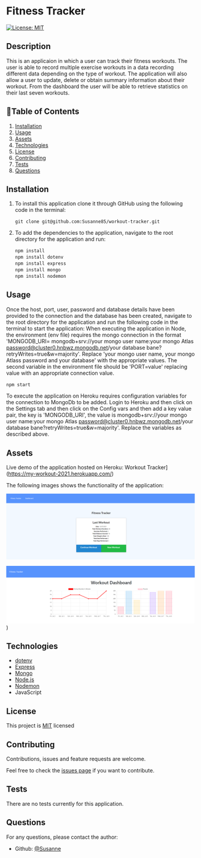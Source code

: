 # Fitness Tracker

[![License: MIT](https://img.shields.io/badge/License-MIT-brightgreen.svg)](https://opensource.org/licenses/MIT)

## Description

This is an applicaion in which a user can track their fitness workouts.  The user is able to record multiple exercise workouts in a data recording different data depending on the type of workout.  The application will also allow a user to update, delete or obtain summary information about their workout.  From the dashboard the user will be able to retrieve statistics on their last seven workouts.

## 📖Table of Contents
1. [Installation](#installation)
2. [Usage](#usage)
3. [Assets](#assets)
4. [Technologies](#technologies)
5. [License](#license)
6. [Contributing](#contributing)
7. [Tests](#tests)
8. [Questions](#questions)

## Installation
1. To install this application clone it through GitHub using the following code in the terminal: 
    ``` 
    git clone git@github.com:Susanne85/workout-tracker.git
    ```
2. To add the dependencies to the application, navigate to the root directory for the application and run:
    ```js
    npm install
    npm install dotenv
    npm install express
    npm install mongo
    npm install nodemon
    ```
    
## Usage
Once the host, port, user, password and database details have been provided to the connection and the database has been created, navigate to the root directory for the application and run the following code in the terminal to start the application:
When executing the application in Node, the environment (env file) requires the mongo connection in the format 'MONGODB_URI= mongodb+srv://your mongo user name:your mongo Atlas password@cluster0.hnbwz.mongodb.net/your database bane?retryWrites=true&w=majority'.  Replace 'your mongo user name, your mongo Atlass password and your database' with the appropriate values.  The second variable in the environment file should be 'PORT=value' replacing value with an appropriate connection value.
 
```js
npm start
```
To execute the application on Heroku requires configuration variables for the connection to MongoDb to be added.  Login to Heroku and then click on the Settings tab and then click on the Config vars and then add a key value pair,  the key is 'MONGODB_URI', the value is mongodb+srv://your mongo user name:your mongo Atlas password@cluster0.hnbwz.mongodb.net/your database bane?retryWrites=true&w=majority'.  Replace the variables as described above.

## Assets

Live demo of the application hosted on Heroku:  Workout Tracker](https://my-workout-2021.herokuapp.com/)

The following images shows the functionality of the application: 

![Home Page](./public/images/front-page.png)



![DashBoard](./public/images/dashboard.png))


## Technologies
- [dotenv](https://www.npmjs.com/package/dotenv) 
- [Express](https://expressjs.com/)
- [Mongo](https://www.mongodb.com/)
- [Node.js](https://nodejs.org/en/docs/)
- [Nodemon](https://www.npmjs.com/package/nodemon)
- JavaScript

## License

This project is [MIT](./LICENSE) licensed

## Contributing
Contributions, issues and feature requests are welcome.

Feel free to check the [issues page](https://github.com/Susanne85/workout-tracker/issues) if you want to contribute.

## Tests

There are no tests currently for this application.

## Questions
For any questions, please contact the author:

- Github: [@Susanne](https://github.com/Susanne85)
